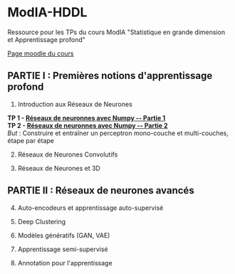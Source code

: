 # ModIA-HDDL
Ressource pour les TPs du cours ModIA "Statistique en grande dimension et Apprentissage profond"

[Page moodle du cours](https://moodle-n7.inp-toulouse.fr/course/view.php?id=2777)


## PARTIE I : Premières notions d'apprentissage profond

1. Introduction aux Réseaux de Neurones

**TP 1 - [Réseaux de neuronnes avec Numpy -- Partie 1](TP-1-2/TP1_Reseaux_de_neurones_avec_Numpy.ipynb)** <br>
**TP 2 - [Réseaux de neuronnes avec Numpy -- Partie 2](TP-1-2/TP2_Reseaux_de_neurones_avec_Numpy.ipynb)** <br>
_But_ : Construire et entraîner un perceptron mono-couche et multi-couches, étape par étape <br>

2. Réseaux de Neurones Convolutifs

3. Réseaux de Neurones et 3D


## PARTIE II : Réseaux de neurones avancés

4. Auto-encodeurs et apprentissage auto-supervisé

5. Deep Clustering

6. Modèles génératifs (GAN, VAE)

7. Apprentissage semi-supervisé

8. Annotation pour l'apprentissage
